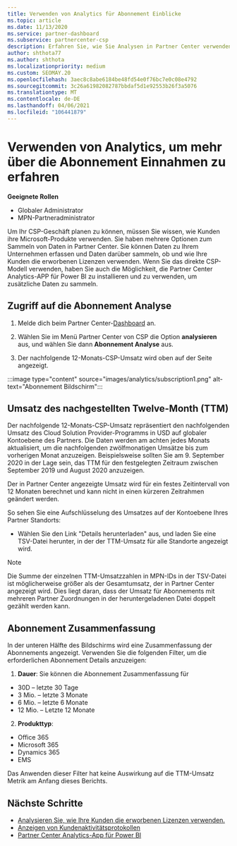 ```yaml
---
title: Verwenden von Analytics für Abonnement Einblicke
ms.topic: article
ms.date: 11/13/2020
ms.service: partner-dashboard
ms.subservice: partnercenter-csp
description: Erfahren Sie, wie Sie Analysen in Partner Center verwenden können, um Ihr Unternehmen besser zu verstehen und zu erfahren, wie Ihre Kunden die erworbenen Lizenzen verwenden.
author: shthota77
ms.author: shthota
ms.localizationpriority: medium
ms.custom: SEOMAY.20
ms.openlocfilehash: 3aec8c8abe6184be48fd54e0f76bc7e0c08e4792
ms.sourcegitcommit: 3c26a61982082787bbdaf5d1e92553b26f3a5076
ms.translationtype: MT
ms.contentlocale: de-DE
ms.lasthandoff: 04/06/2021
ms.locfileid: "106441879"
---
```

# <a name="use-analytics-to-learn-more-about-subscription-revenue"></a>Verwenden von Analytics, um mehr über die Abonnement Einnahmen zu erfahren

**Geeignete Rollen**

- Globaler Administrator
- MPN-Partneradministrator

Um Ihr CSP-Geschäft planen zu können, müssen Sie wissen, wie Kunden ihre Microsoft-Produkte verwenden. Sie haben mehrere Optionen zum Sammeln von Daten in Partner Center. Sie können Daten zu Ihrem Unternehmen erfassen und Daten darüber sammeln, ob und wie Ihre Kunden die erworbenen Lizenzen verwenden. Wenn Sie das direkte CSP-Modell verwenden, haben Sie auch die Möglichkeit, die Partner Center Analytics-APP für Power BI zu installieren und zu verwenden, um zusätzliche Daten zu sammeln.

## <a name="access-to-the-subscription-analytics"></a>Zugriff auf die Abonnement Analyse

1. Melde dich beim Partner Center-[Dashboard](https://partner.microsoft.com/dashboard/home) an.
1. Wählen Sie im Menü Partner Center von CSP die Option **analysieren** aus, und wählen Sie dann **Abonnement Analyse** aus.

1. Der nachfolgende 12-Monats-CSP-Umsatz wird oben auf der Seite angezeigt.

:::image type="content" source="images/analytics/subscription1.png" alt-text="Abonnement Bildschirm":::

## <a name="trailing-twelve-month-ttm-csp-revenue"></a>Umsatz des nachgestellten Twelve-Month (TTM)

Der nachfolgende 12-Monats-CSP-Umsatz repräsentiert den nachfolgenden Umsatz des Cloud Solution Provider-Programms in USD auf globaler Kontoebene des Partners. Die Daten werden am achten jedes Monats aktualisiert, um die nachfolgenden zwölfmonatigen Umsätze bis zum vorherigen Monat anzuzeigen. Beispielsweise sollten Sie am 9. September 2020 in der Lage sein, das TTM für den festgelegten Zeitraum zwischen September 2019 und August 2020 anzuzeigen.

Der in Partner Center angezeigte Umsatz wird für ein festes Zeitintervall von 12 Monaten berechnet und kann nicht in einen kürzeren Zeitrahmen geändert werden.

So sehen Sie eine Aufschlüsselung des Umsatzes auf der Kontoebene Ihres Partner Standorts:

- Wählen Sie den Link "Details herunterladen" aus, und laden Sie eine TSV-Datei herunter, in der der TTM-Umsatz für alle Standorte angezeigt wird.

>[!NOTE] 
>Die Summe der einzelnen TTM-Umsatzzahlen in MPN-IDs in der TSV-Datei ist möglicherweise größer als der Gesamtumsatz, der in Partner Center angezeigt wird. Dies liegt daran, dass der Umsatz für Abonnements mit mehreren Partner Zuordnungen in der heruntergeladenen Datei doppelt gezählt werden kann.

## <a name="subscription-summary"></a>Abonnement Zusammenfassung

In der unteren Hälfte des Bildschirms wird eine Zusammenfassung der Abonnements angezeigt. Verwenden Sie die folgenden Filter, um die erforderlichen Abonnement Details anzuzeigen:  

1. **Dauer**: Sie können die Abonnement Zusammenfassung für 

- 30D – letzte 30 Tage
- 3 Mio. – letzte 3 Monate
- 6 Mio. – letzte 6 Monate
- 12 Mio. – Letzte 12 Monate

2. **Produkttyp**:
 
- Office 365
- Microsoft 365
- Dynamics 365
- EMS

Das Anwenden dieser Filter hat keine Auswirkung auf die TTM-Umsatz Metrik am Anfang dieses Berichts.


 
## <a name="next-steps"></a>Nächste Schritte

- [Analysieren Sie, wie Ihre Kunden die erworbenen Lizenzen verwenden.](increasing-adoption-and-satisfaction.md)  
- [Anzeigen von Kundenaktivitätsprotokollen](activity-logs.md)
- [Partner Center Analytics-App für Power BI](power-bi-app-for-direct-partners.md)






